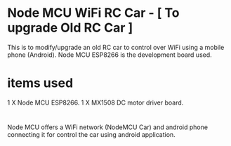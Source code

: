 # Node MCU WiFi RC Car - [ To upgrade Old RC Car ]
This is to modify/upgrade an old RC car to control over WiFi using a mobile phone (Android). Node MCU ESP8266 is the development board used.

# items used
1 X Node MCU ESP8266.
1 X MX1508 DC motor driver board.

#
Node MCU offers a WiFi network (NodeMCU Car) and android phone connecting it for control the car using android application.
